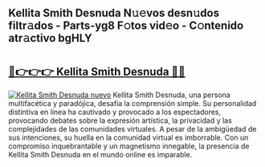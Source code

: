 ## Kellita Smith Desnuda N𝚞𝚎vos desn𝚞dos filtr𝚊dos - Parts-yg8 F𝚘tos vid𝚎o - C𝚘ntenido atr𝚊ctivo bgHLY

# <h2><a href="http://mbcs3f7.tromn.icu/?c=Kellita+Smith+Desnuda">🔗👉👉👉 Kellita Smith Desnuda 🔗🔗</a></h2>

[![Kellita Smith Desnuda nuevo](https://i.imgur.com/pEAQMta.gif)](http://mbcs3f7.tromn.icu/?c=Kellita+Smith+Desnuda)
Kellita Smith Desnuda, una persona multifacética y paradójica, desafía la comprensión simple. Su personalidad distintiva en línea ha cautivado y provocado a los espectadores, provocando debates sobre la expresión artística, la privacidad y las complejidades de las comunidades virtuales. A pesar de la ambigüedad de sus intenciones, su huella en la comunidad virtual es imborrable. Con un compromiso inquebrantable y un magnetismo innegable, la presencia de Kellita Smith Desnuda en el mundo online es imparable.
